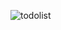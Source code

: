 ![todolist](https://user-images.githubusercontent.com/80118217/190216801-15195a06-dd2a-4586-8fb9-2ddfce5e712b.JPG)
